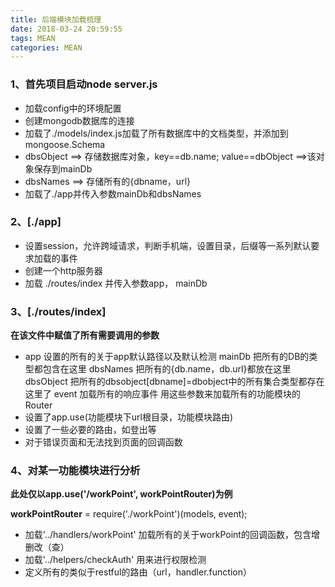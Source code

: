 ```yaml
---
title: 后端模块加载梳理
date: 2018-03-24 20:59:55
tags: MEAN
categories: MEAN
---
```


### 1、首先项目启动node server.js

* 加载config中的环境配置
* 创建mongodb数据库的连接
* 加载了./models/index.js加载了所有数据库中的文档类型，并添加到mongoose.Schema
* dbsObject ==> 存储数据库对象，key==db.name; value==dbObject ==>该对象保存到mainDb
* dbsNames ==> 存储所有的{dbname，url}
* 加载了./app并传入参数mainDb和dbsNames
<!-- more -->

### 2、[./app]

+ 设置session，允许跨域请求，判断手机端，设置目录，后缀等一系列默认要求加载的事件
+ 创建一个http服务器
+ 加载 ./routes/index 并传入参数app， mainDb

### 3、[./routes/index]

**在该文件中赋值了所有需要调用的参数**

+ app 设置的所有的关于app默认路径以及默认检测
  mainDb 把所有的DB的类型都包含在这里
  dbsNames 把所有的{db.name，db.url}都放在这里
  dbsObject 把所有的dbsobject[dbname]=dbobject中的所有集合类型都存在这里了
  event 加载所有的响应事件
  用这些参数来加载所有的功能模块的Router
+ 设置了app.use(功能模块下url根目录，功能模块路由)
+ 设置了一些必要的路由，如登出等
+ 对于错误页面和无法找到页面的回调函数

### 4、对某一功能模块进行分析

**此处仅以app.use('/workPoint', workPointRouter)为例**

**workPointRouter** = require('./workPoint')(models, event);

+ 加载'../handlers/workPoint' 加载所有的关于workPoint的回调函数，包含增删改（查）
+ 加载'../helpers/checkAuth' 用来进行权限检测
+ 定义所有的类似于restful的路由（url，handler.function）



